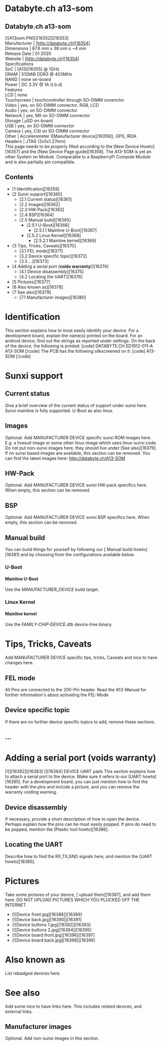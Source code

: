 # Databyte.ch a13-som
Databyte.ch a13-som  
---  
[![A13som.PNG][16352]][16353]  
Manufacturer |  [http://databyte.ch][16354]  
Dimensions |  67.6 _mm_ x 38 _mm_ x ~4 _mm_  
Release Date |  01 2020   
Website |  [http://databyte.ch][16354]  
Specifications   
SoC |  [A13][16355] @ 1GHz   
DRAM |  512MiB DDR3 @ 403MHz   
NAND |  none on-board   
Power |  DC 3.3V @ 1A (t.b.d)   
Features   
LCD |  none   
Touchscreen |  touchcontroller through SO-DIMM conenctor   
Video |  yes, on SO-DIMM connector, RGB, LCD   
Audio |  yes, on SO-DIMM connector   
Network |  yes, MII on SO-DIMM connector   
Storage |  µSD on-board   
USB |  yes, on SO-DIMM connector   
Camera |  yes, CSI on SO-DIMM connector   
Other |  Accelerometer ([Manufacturer device][16356]), GPS, IRDA   
Headers |  JTAG (2x5x1.27mm)   
This page needs to be properly filled according to the [New Device Howto][16357] and the [New Device Page guide][16358].
The A13-SOM is yet an other System on Module. Comparable to a RaspberryPi Compute Module and is also partially pin compatible. 
## Contents
  * [1 Identification][16359]
  * [2 Sunxi support][16360]
    * [2.1 Current status][16361]
    * [2.2 Images][16362]
    * [2.3 HW-Pack][16363]
    * [2.4 BSP][16364]
    * [2.5 Manual build][16365]
      * [2.5.1 U-Boot][16366]
        * [2.5.1.1 Mainline U-Boot][16367]
      * [2.5.2 Linux Kernel][16368]
        * [2.5.2.1 Mainline kernel][16369]
  * [3 Tips, Tricks, Caveats][16370]
    * [3.1 FEL mode][16371]
    * [3.2 Device specific topic][16372]
    * [3.3 ...][16373]
  * [4 Adding a serial port (**voids warranty**)][16374]
    * [4.1 Device disassembly][16375]
    * [4.2 Locating the UART][16376]
  * [5 Pictures][16377]
  * [6 Also known as][16378]
  * [7 See also][16379]
    * [7.1 Manufacturer images][16380]

# Identification
This section explains how to most easily identify your device. For a development board, explain the name(s) printed on the board. For an android device, find out the strings as reported under settings.
On the back of the device, the following is printed: 
[code] 
    DATABYTE.CH
    ED1912-011-A
    A13-SOM
[/code]
The PCB has the following silkscreened on it: 
[code] 
    A13-SOM
[/code]
# Sunxi support
## Current status
Give a brief overview of the current status of support under sunxi here. Sunxi mainline is fully supported. U-Boot as also linux. 
## Images
Optional. Add MANUFACTURER DEVICE specific sunxi ROM images here. E.g. a livesuit image or some other linux image which uses linux-sunxi code. Do not put non-sunxi images here, they should live under [See also][16379]. If no sunxi based images are available, this section can be removed.
You can find the latest images here: <http://databyte.ch/A13-SOM>
## HW-Pack
Optional. Add MANUFACTURER DEVICE sunxi HW-pack specifics here. When empty, this section can be removed.
## BSP
Optional. Add MANUFACTURER DEVICE sunxi BSP specifics here. When empty, this section can be removed.
## Manual build
You can build things for yourself by following our [ Manual build howto][16381] and by choosing from the configurations available below. 
### U-Boot
#### Mainline U-Boot
Use the _MANUFACTURER_DEVICE_ build target. 
### Linux Kernel
#### Mainline kernel
Use the _FAMILY-CHIP-DEVICE.dtb_ device-tree binary. 
# Tips, Tricks, Caveats
Add MANUFACTURER DEVICE specific tips, tricks, Caveats and nice to have changes here.
## FEL mode
All Pins are connected to the 200-Pin header. Read the A13-Manual for further information's about activating the FEL-Mode 
## Device specific topic
If there are no further device specific topics to add, remove these sections.
## ...
# Adding a serial port (**voids warranty**)
[![][16382]][16383]
[][16384]
DEVICE UART pads
This section explains how to attach a serial port to the device. Make sure it refers to our [UART howto][16385]. For a development board, you can just mention how to find the header with the pins and include a picture, and you can remove the warranty voiding warning.
## Device disassembly
If necessary, provide a short description of how to open the device. Perhaps explain how the pins can be most easily popped. If pins do need to be popped, mention the [Plastic tool howto][16386].
## Locating the UART
Describe how to find the RX,TX,GND signals here, and mention the [UART howto][16385].
# Pictures
Take some pictures of your device, [ upload them][16387], and add them here. DO NOT UPLOAD PICTURES WHICH YOU PLUCKED OFF THE INTERNET.
  * [![Device front.jpg][16388]][16389]
  * [![Device back.jpg][16390]][16391]
  * [![Device buttons 1.jpg][16392]][16393]
  * [![Device buttons 2.jpg][16394]][16395]
  * [![Device board front.jpg][16396]][16397]
  * [![Device board back.jpg][16398]][16399]

# Also known as
List rebadged devices here.
# See also
Add some nice to have links here. This includes related devices, and external links.
## Manufacturer images
Optional. Add non-sunxi images in this section.
